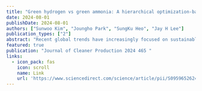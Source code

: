 ```yaml
---
title: "Green hydrogen vs green ammonia: A hierarchical optimization-based integrated temporal approach for comparative techno-economic analysis of international supply chains"
date: 2024-08-01
publishDate: 2024-08-01
authors: ["Sunwoo Kim", "Joungho Park", "SungKu Heo", "Jay H Lee"]
publication_types: ["2"]
abstract: "Recent global trends have increasingly focused on sustainable and green energy solutions,transitioning away from fossil fuels. Green hydrogen (GH) and green ammonia (GA) have emerged as promising contenders for energy carriers in international supply chains. Our manuscript delivers a thorough comparative analysis of GH and GA, acknowledging the complex interrelations among synthesis, storage, distribution, and conversion processes. This evaluation also incorporates the variability of weather, energy demand, and the delays inherent in shipping, on both hourly and seasonal scales. The study features a detailed case analysis of nine international trading routes, utilizing a hierarchical optimization framework and conducting comparative economic evaluations. Additionally, the study delves into a sensitivity analysis, exploring factors such as economies of scale and the operational constraints of water …"
featured: true
publication: "Journal of Cleaner Production 2024 465 "
links:
  - icon_pack: fas
    icon: scroll
    name: Link
    url: 'https://www.sciencedirect.com/science/article/pii/S095965262402198X'
---
```

